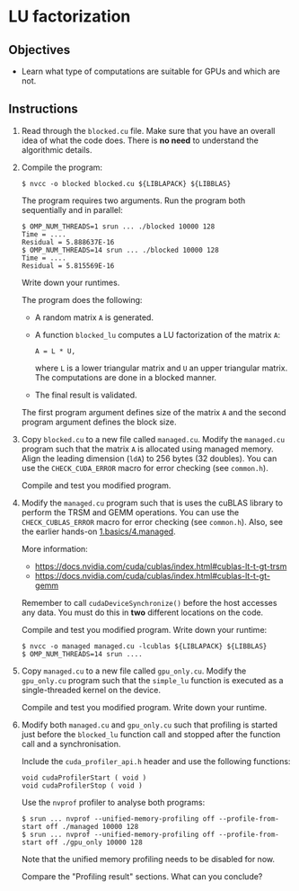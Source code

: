 # LU factorization

## Objectives

 - Learn what type of computations are suitable for GPUs and which are not.

## Instructions

 1. Read through the `blocked.cu` file. Make sure that you have an overall idea
    of what the code does. There is **no need** to understand the algorithmic
    details.

 2. Compile the program:
 
    ```
    $ nvcc -o blocked blocked.cu ${LIBLAPACK} ${LIBBLAS}
    ```
    
    The program requires two arguments. Run the program both sequentially and
    in parallel:
    
    ```
    $ OMP_NUM_THREADS=1 srun ... ./blocked 10000 128
    Time = ....
    Residual = 5.888637E-16
    $ OMP_NUM_THREADS=14 srun ... ./blocked 10000 128
    Time = ....
    Residual = 5.815569E-16
    ```
    
    Write down your runtimes.
    
    The program does the following:
     
     - A random matrix `A` is generated.
     
     - A function `blocked_lu` computes a LU factorization of the matrix `A`:
       
       ```
       A = L * U,
       ```
       
       where `L` is a lower triangular matrix and `U` an upper triangular
       matrix. The computations are done in a blocked manner.
    
     - The final result is validated.
     
    The first program argument defines size of the matrix `A` and the second
    program argument defines the block size.

 3. Copy `blocked.cu` to a new file called `managed.cu`. Modify the `managed.cu`
    program such that the matrix `A` is allocated using managed memory. Align
    the leading dimension (`ldA`) to 256 bytes (32 doubles). You can use the
    `CHECK_CUDA_ERROR` macro for error checking (see `common.h`).
    
    Compile and test you modified program.
    
 4. Modify the `managed.cu` program such that is uses the cuBLAS library to
    perform the TRSM and GEMM operations. You can use the `CHECK_CUBLAS_ERROR`
    macro for error checking (see `common.h`). Also, see the earlier hands-on
    [1.basics/4.managed](../../1.basics/4.managed).
    
    More information:
     - https://docs.nvidia.com/cuda/cublas/index.html#cublas-lt-t-gt-trsm
     - https://docs.nvidia.com/cuda/cublas/index.html#cublas-lt-t-gt-gemm
    
    Remember to call `cudaDeviceSynchronize()` before the host accesses any
    data. You must do this in **two** different locations on the code.
    
    Compile and test you modified program. Write down your runtime:
    
    ```
    $ nvcc -o managed managed.cu -lcublas ${LIBLAPACK} ${LIBBLAS}
    $ OMP_NUM_THREADS=14 srun ....
    ```

 5. Copy `managed.cu` to a new file called `gpu_only.cu`. Modify the
    `gpu_only.cu` program such that the `simple_lu` function is executed as a
    single-threaded kernel on the device.
    
    Compile and test you modified program. Write down your runtime.

 6. Modify both `managed.cu` and `gpu_only.cu` such that profiling is started
    just before the `blocked_lu` function call and stopped after the function
    call and a synchronisation.
    
    Include the `cuda_profiler_api.h` header and use the following functions:
    
    ```
    void cudaProfilerStart ( void )
    void cudaProfilerStop ( void )
    ```

    Use the `nvprof` profiler to analyse both programs:
    
    ```
    $ srun ... nvprof --unified-memory-profiling off --profile-from-start off ./managed 10000 128
    $ srun ... nvprof --unified-memory-profiling off --profile-from-start off ./gpu_only 10000 128
    ```
    
    Note that the unified memory profiling needs to be disabled for now.
    
    Compare the "Profiling result" sections. What can you conclude?

